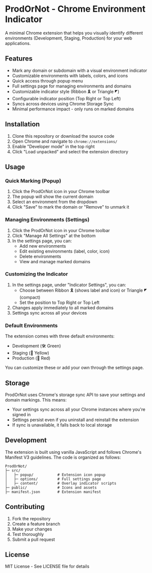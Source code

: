 # ProdOrNot - Chrome Environment Indicator

A minimal Chrome extension that helps you visually identify different environments (Development, Staging, Production) for your web applications.

## Features

- Mark any domain or subdomain with a visual environment indicator
- Customizable environments with labels, colors, and icons
- Quick access through popup menu
- Full settings page for managing environments and domains
- Customizable indicator style (Ribbon 🎗 or Triangle ◤)
- Configurable indicator position (Top Right or Top Left)
- Syncs across devices using Chrome Storage Sync
- Minimal performance impact - only runs on marked domains

## Installation

1. Clone this repository or download the source code
2. Open Chrome and navigate to `chrome://extensions/`
3. Enable "Developer mode" in the top right
4. Click "Load unpacked" and select the extension directory

## Usage

### Quick Marking (Popup)

1. Click the ProdOrNot icon in your Chrome toolbar
2. The popup will show the current domain
3. Select an environment from the dropdown
4. Click "Save" to mark the domain or "Remove" to unmark it

### Managing Environments (Settings)

1. Click the ProdOrNot icon in your Chrome toolbar
2. Click "Manage All Settings" at the bottom
3. In the settings page, you can:
   - Add new environments
   - Edit existing environments (label, color, icon)
   - Delete environments
   - View and manage marked domains

### Customizing the Indicator

1. In the settings page, under "Indicator Settings", you can:
   - Choose between Ribbon 🎗 (shows label and icon) or Triangle ◤ (compact)
   - Set the position to Top Right or Top Left
2. Changes apply immediately to all marked domains
3. Settings sync across all your devices

### Default Environments

The extension comes with three default environments:
- Development (🛠️ Green)
- Staging (🧪 Yellow)
- Production (🚨 Red)

You can customize these or add your own through the settings page.

## Storage

ProdOrNot uses Chrome's storage sync API to save your settings and domain markings. This means:
- Your settings sync across all your Chrome instances where you're signed in
- Settings persist even if you uninstall and reinstall the extension
- If sync is unavailable, it falls back to local storage

## Development

The extension is built using vanilla JavaScript and follows Chrome's Manifest V3 guidelines. The code is organized as follows:

```
ProdOrNot/
├─ src/
│   ├─ popup/           # Extension icon popup
│   ├─ options/         # Full settings page
│   ├─ content/         # Overlay indicator scripts
├─ public/              # Icons and assets
├─ manifest.json        # Extension manifest
```

## Contributing

1. Fork the repository
2. Create a feature branch
3. Make your changes
4. Test thoroughly
5. Submit a pull request

## License

MIT License - See LICENSE file for details